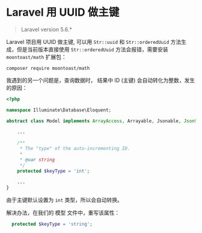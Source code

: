 # Laravel 用 UUID 做主键

> Laravel version 5.6.*

Laravel 项目用 UUID 做主键, 可以用 `Str::uuid` 和 `Str::orderedUuid` 方法生成，但是当前版本直接使用 `Str::orderedUuid` 方法会报错，需要安装 `moontoast/math` 扩展包：

```shell
composer require moontoast/math
```

我遇到的另一个问题是，查询数据时， 结果中 ID (主键) 会自动转化为整数，发生的原因：

```php
<?php

namespace Illuminate\Database\Eloquent;

abstract class Model implements ArrayAccess, Arrayable, Jsonable, JsonSerializable, QueueableEntity, UrlRoutable{

	...
	
	/**
     * The "type" of the auto-incrementing ID.
     *
     * @var string
     */
    protected $keyType = 'int';
	
	...
}
```

由于主键默认设置为 `int` 类型，所以会自动转换。

解决办法，在我们的 模型 文件中，重写该属性：

```php
  protected $keyType = 'string';
```